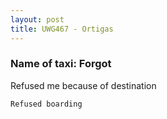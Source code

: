 ```yaml
---
layout: post
title: UWG467 - Ortigas
---
```


### Name of taxi: Forgot

Refused me because of destination

```Refused boarding```
